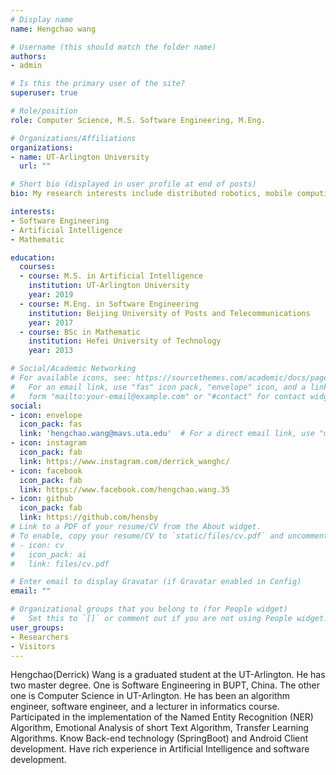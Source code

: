 ```yaml
---
# Display name
name: Hengchao wang

# Username (this should match the folder name)
authors:
- admin

# Is this the primary user of the site?
superuser: true

# Role/position
role: Computer Science, M.S. Software Engineering, M.Eng.

# Organizations/Affiliations
organizations:
- name: UT-Arlington University
  url: ""

# Short bio (displayed in user profile at end of posts)
bio: My research interests include distributed robotics, mobile computing and programmable matter.

interests:
- Software Engineering
- Artificial Intelligence
- Mathematic

education:
  courses:
  - course: M.S. in Artificial Intelligence
    institution: UT-Arlington University
    year: 2019
  - course: M.Eng. in Software Engineering
    institution: Beijing University of Posts and Telecommunications
    year: 2017
  - course: BSc in Mathematic
    institution: Hefei University of Technology
    year: 2013

# Social/Academic Networking
# For available icons, see: https://sourcethemes.com/academic/docs/page-builder/#icons
#   For an email link, use "fas" icon pack, "envelope" icon, and a link in the
#   form "mailto:your-email@example.com" or "#contact" for contact widget.
social:
- icon: envelope
  icon_pack: fas
  link: 'hengchao.wang@mavs.uta.edu'  # For a direct email link, use "mailto:test@example.org".
- icon: instagram
  icon_pack: fab
  link: https://www.instagram.com/derrick_wanghc/
- icon: facebook
  icon_pack: fab
  link: https://www.facebook.com/hengchao.wang.35
- icon: github
  icon_pack: fab
  link: https://github.com/hensby
# Link to a PDF of your resume/CV from the About widget.
# To enable, copy your resume/CV to `static/files/cv.pdf` and uncomment the lines below.
# - icon: cv
#   icon_pack: ai
#   link: files/cv.pdf

# Enter email to display Gravatar (if Gravatar enabled in Config)
email: ""

# Organizational groups that you belong to (for People widget)
#   Set this to `[]` or comment out if you are not using People widget.
user_groups:
- Researchers
- Visitors
---
```


Hengchao(Derrick) Wang is a graduated student at the UT-Arlington. He has two master degree. One is Software Engineering in BUPT, China. The other one is Computer Science in UT-Arlington. He has been an algorithm engineer, software engineer, and a lecturer in informatics course. Participated in the implementation of the Named Entity Recognition (NER) Algorithm, Emotional Analysis of short Text Algorithm, Transfer Learning Algorithms. Know Back-end technology (SpringBoot) and Android Client development. Have rich experience in Artificial Intelligence and software development.

